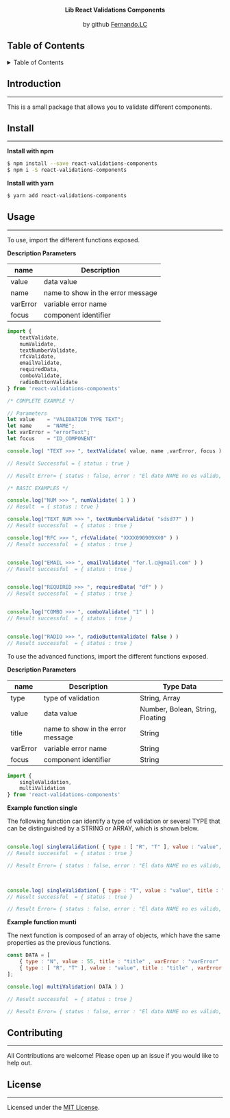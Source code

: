 <br>
<div align="center">
  <strong>Lib React Validations Components</strong>
</div>
<br>
<div align="center">
  by github <a href="https://github.com/fercho0/react-validations-components">Fernando.LC</a>
</div>

<h2>Table of Contents</h2>
<details>
  <summary>Table of Contents</summary>
  <li><a href="#introduction">Introduction</a></li>
  <li><a href="#install">Install</a></li>
  <li><a href="#usage">Usage</a></li>
  <li><a href="#Contributing">Contribute</a></li>
  <li><a href="#license">License</a></li>
</details>


## Introduction
----------------------------------------------------------------------

This is a small package that allows you to validate different components.

## Install
----------------------------------------------------------------------

**Install with npm**

```sh
$ npm install --save react-validations-components
$ npm i -S react-validations-components
```

**Install with yarn**

```sh
$ yarn add react-validations-components
```

## Usage
----------------------------------------------------------------------

To use, import the different functions exposed.

**Description Parameters**

|  name     | Description                        |
| ----------|------------------------------------|
| value     | data value                         |
| name      | name to show in the error message  |
| varError  | variable error name                |
| focus     | component identifier               |



```js
import {
    textValidate, 
    numValidate, 
    textNumberValidate,
    rfcValidate, 
    emailValidate,
    requiredData, 
    comboValidate, 
    radioButtonValidate
} from 'react-validations-components'

/* COMPLETE EXAMPLE */

// Parameters 
let value    = "VALIDATION TYPE TEXT";
let name     = "NAME";
let varError = "errorText";
let focus    = "ID_COMPONENT"

console.log( "TEXT >>> ", textValidate( value, name ,varError, focus ) )

// Result Successful = { status : true }

// Result Error= { status : false, error : "El dato NAME no es válido, ingresa solo letras.", varError : "errorText", focus : "ID_COMPONENT"}

/* BASIC EXAMPLES */

console.log("NUM >>> ", numValidate( 1 ) )
// Result  = { status : true }

console.log("TEXT_NUM >>> ", textNumberValidate( "sdsd77" ) )
// Result successful  = { status : true }

console.log("RFC >>> ", rfcValidate( "XXXX090909XX0" ) )
// Result successful  = { status : true }


console.log("EMAIL >>> ", emailValidate( "fer.l.c@gmail.com" ) )
// Result successful  = { status : true }


console.log("REQUIRED >>> ", requiredData( "df" ) )
// Result successful  = { status : true }


console.log("COMBO >>> ", comboValidate( "1" ) )
// Result successful  = { status : true }


console.log("RADIO >>> ", radioButtonValidate( false ) )
// Result successful  = { status : true }

```

To use the advanced functions, import the different functions exposed.

**Description Parameters**

|  name     | Description                        | Type Data                        |
| ----------|------------------------------------|----------------------------------|
| type      | type of validation                 | String, Array                    | 
| value     | data value                         | Number, Bolean, String, Floating |
| title     | name to show in the error message  | String                           |
| varError  | variable error name                | String                           |
| focus     | component identifier               | String                           |



```js
import {
    singleValidation,
    multiValidation
} from 'react-validations-components'


```
**Example function single**

The following function can identify a type of validation or several TYPE that can be distinguished by a STRING or ARRAY, which is shown below.

```js

console.log( singleValidation( { type : [ "R", "T" ], value : "value", title : "title" , varError : "varError", focus : "focus" } ) )
// Result successful  = { status : true }

// Result Error= { status : false, error : "El dato NAME no es válido, ingresa solo letras.", varError : "errorText", focus : "ID_COMPONENT"}


        
console.log( singleValidation( { type : "T", value : "value", title : "title" , varError : "varError", focus : "focus" } ) )
// Result successful  = { status : true }

// Result Error= { status : false, error : "El dato NAME no es válido, ingresa solo letras.", varError : "errorText", focus : "ID_COMPONENT"}


```
**Example function munti**

The next function is composed of an array of objects, which have the same properties as the previous functions.

```js
const DATA = [
    { type : "N", value : 55, title : "title" , varError : "varError" , focus : "focus" },
    { type : [ "R", "T" ], value : "value", title : "title" , varError : "varError", focus : "focus" }
];

console.log( multiValidation( DATA ) )

// Result successful  = { status : true }

// Result Error= { status : false, error : "El dato NAME no es válido, ingresa solo letras.", varError : "errorText", focus : "ID_COMPONENT"}

```

## Contributing
----------------------------------------------------------------------
All Contributions are welcome! Please open up an issue if you would like to help out.

## License
----------------------------------------------------------------------
Licensed under the [MIT License](https://raw.githubusercontent.com/fercho0/react-validations-components/master/LICENSE).
